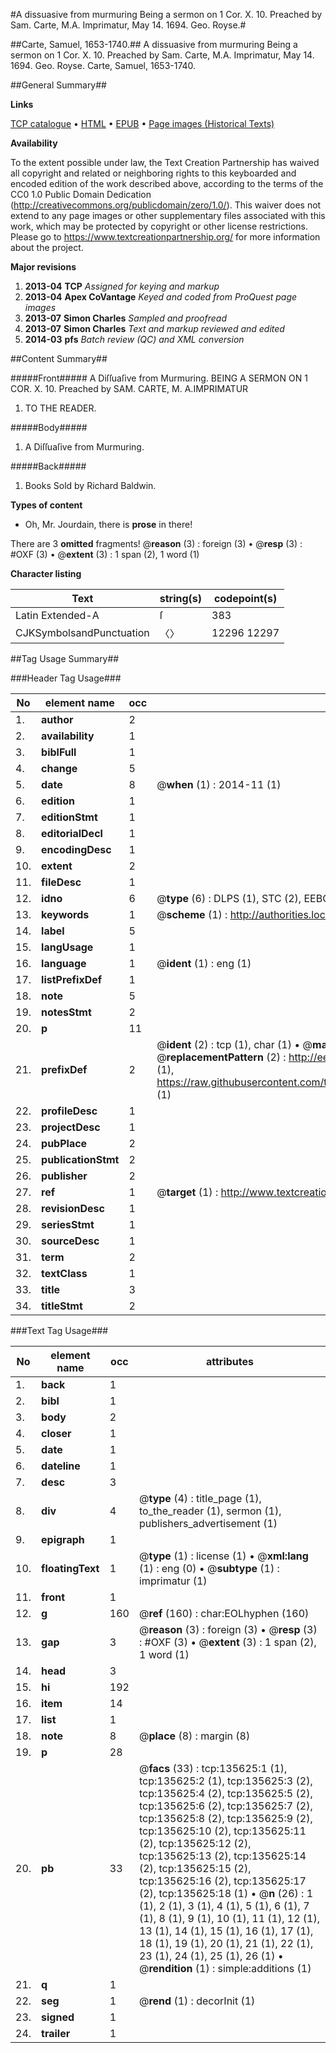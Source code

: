 #A dissuasive from murmuring Being a sermon on 1 Cor. X. 10. Preached by Sam. Carte, M.A. Imprimatur, May 14. 1694. Geo. Royse.#

##Carte, Samuel, 1653-1740.##
A dissuasive from murmuring Being a sermon on 1 Cor. X. 10. Preached by Sam. Carte, M.A. Imprimatur, May 14. 1694. Geo. Royse.
Carte, Samuel, 1653-1740.

##General Summary##

**Links**

[TCP catalogue](http://www.ota.ox.ac.uk/tcp/)  • 
[HTML](http://tei.it.ox.ac.uk/tcp/Texts-HTML/free/A80/A80674.html)  • 
[EPUB](http://tei.it.ox.ac.uk/tcp/Texts-EPUB/free/A80/A80674.epub) • 
[Page images (Historical Texts)](https://historicaltexts.jisc.ac.uk/eebo-99899911e)

**Availability**

To the extent possible under law, the Text Creation Partnership has waived all copyright and related or neighboring rights to this keyboarded and encoded edition of the work described above, according to the terms of the CC0 1.0 Public Domain Dedication (http://creativecommons.org/publicdomain/zero/1.0/). This waiver does not extend to any page images or other supplementary files associated with this work, which may be protected by copyright or other license restrictions. Please go to https://www.textcreationpartnership.org/ for more information about the project.

**Major revisions**

1. __2013-04__ __TCP__ *Assigned for keying and markup*
1. __2013-04__ __Apex CoVantage__ *Keyed and coded from ProQuest page images*
1. __2013-07__ __Simon Charles__ *Sampled and proofread*
1. __2013-07__ __Simon Charles__ *Text and markup reviewed and edited*
1. __2014-03__ __pfs__ *Batch review (QC) and XML conversion*

##Content Summary##

#####Front#####
A Diſſuaſive from Murmuring. BEING A SERMON ON 1 COR. X. 10. Preached by SAM. CARTE, M. A.IMPRIMATUR
1. TO THE READER.

#####Body#####

1. A Diſſuaſive from Murmuring.

#####Back#####

1. Books Sold by Richard Baldwin.

**Types of content**

  * Oh, Mr. Jourdain, there is **prose** in there!

There are 3 **omitted** fragments! 
 @__reason__ (3) : foreign (3)  •  @__resp__ (3) : #OXF (3)  •  @__extent__ (3) : 1 span (2), 1 word (1)

**Character listing**


|Text|string(s)|codepoint(s)|
|---|---|---|
|Latin Extended-A|ſ|383|
|CJKSymbolsandPunctuation|〈〉|12296 12297|

##Tag Usage Summary##

###Header Tag Usage###

|No|element name|occ|attributes|
|---|---|---|---|
|1.|__author__|2||
|2.|__availability__|1||
|3.|__biblFull__|1||
|4.|__change__|5||
|5.|__date__|8| @__when__ (1) : 2014-11 (1)|
|6.|__edition__|1||
|7.|__editionStmt__|1||
|8.|__editorialDecl__|1||
|9.|__encodingDesc__|1||
|10.|__extent__|2||
|11.|__fileDesc__|1||
|12.|__idno__|6| @__type__ (6) : DLPS (1), STC (2), EEBO-CITATION (1), PROQUEST (1), VID (1)|
|13.|__keywords__|1| @__scheme__ (1) : http://authorities.loc.gov/ (1)|
|14.|__label__|5||
|15.|__langUsage__|1||
|16.|__language__|1| @__ident__ (1) : eng (1)|
|17.|__listPrefixDef__|1||
|18.|__note__|5||
|19.|__notesStmt__|2||
|20.|__p__|11||
|21.|__prefixDef__|2| @__ident__ (2) : tcp (1), char (1)  •  @__matchPattern__ (2) : ([0-9\-]+):([0-9IVX]+) (1), (.+) (1)  •  @__replacementPattern__ (2) : http://eebo.chadwyck.com/downloadtiff?vid=$1&page=$2 (1), https://raw.githubusercontent.com/textcreationpartnership/Texts/master/tcpchars.xml#$1 (1)|
|22.|__profileDesc__|1||
|23.|__projectDesc__|1||
|24.|__pubPlace__|2||
|25.|__publicationStmt__|2||
|26.|__publisher__|2||
|27.|__ref__|1| @__target__ (1) : http://www.textcreationpartnership.org/docs/. (1)|
|28.|__revisionDesc__|1||
|29.|__seriesStmt__|1||
|30.|__sourceDesc__|1||
|31.|__term__|2||
|32.|__textClass__|1||
|33.|__title__|3||
|34.|__titleStmt__|2||


###Text Tag Usage###

|No|element name|occ|attributes|
|---|---|---|---|
|1.|__back__|1||
|2.|__bibl__|1||
|3.|__body__|2||
|4.|__closer__|1||
|5.|__date__|1||
|6.|__dateline__|1||
|7.|__desc__|3||
|8.|__div__|4| @__type__ (4) : title_page (1), to_the_reader (1), sermon (1), publishers_advertisement (1)|
|9.|__epigraph__|1||
|10.|__floatingText__|1| @__type__ (1) : license (1)  •  @__xml:lang__ (1) : eng (0)  •  @__subtype__ (1) : imprimatur (1)|
|11.|__front__|1||
|12.|__g__|160| @__ref__ (160) : char:EOLhyphen (160)|
|13.|__gap__|3| @__reason__ (3) : foreign (3)  •  @__resp__ (3) : #OXF (3)  •  @__extent__ (3) : 1 span (2), 1 word (1)|
|14.|__head__|3||
|15.|__hi__|192||
|16.|__item__|14||
|17.|__list__|1||
|18.|__note__|8| @__place__ (8) : margin (8)|
|19.|__p__|28||
|20.|__pb__|33| @__facs__ (33) : tcp:135625:1 (1), tcp:135625:2 (1), tcp:135625:3 (2), tcp:135625:4 (2), tcp:135625:5 (2), tcp:135625:6 (2), tcp:135625:7 (2), tcp:135625:8 (2), tcp:135625:9 (2), tcp:135625:10 (2), tcp:135625:11 (2), tcp:135625:12 (2), tcp:135625:13 (2), tcp:135625:14 (2), tcp:135625:15 (2), tcp:135625:16 (2), tcp:135625:17 (2), tcp:135625:18 (1)  •  @__n__ (26) : 1 (1), 2 (1), 3 (1), 4 (1), 5 (1), 6 (1), 7 (1), 8 (1), 9 (1), 10 (1), 11 (1), 12 (1), 13 (1), 14 (1), 15 (1), 16 (1), 17 (1), 18 (1), 19 (1), 20 (1), 21 (1), 22 (1), 23 (1), 24 (1), 25 (1), 26 (1)  •  @__rendition__ (1) : simple:additions (1)|
|21.|__q__|1||
|22.|__seg__|1| @__rend__ (1) : decorInit (1)|
|23.|__signed__|1||
|24.|__trailer__|1||
